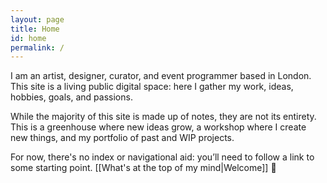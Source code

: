 ```yaml
---
layout: page
title: Home
id: home
permalink: /
---
```

I am an artist, designer, curator, and event programmer based in London. This site is a living public digital space: here I gather my work, ideas, hobbies, goals, and passions. 

While the majority of this site is made up of notes, they are not its entirety. This is a greenhouse where new ideas grow, a workshop where I create new things, and my portfolio of past and WIP projects.

For now, there's no index or navigational aid: you’ll need to follow a link to some starting point. <span class=".nobr">[[What's at the top of my mind|Welcome]] &#128075;</span>